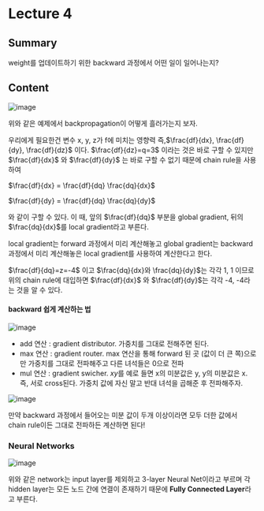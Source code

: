 # Lecture 4

## Summary
weight를 업데이트하기 위한 backward 과정에서 어떤 일이 일어나는지?

## Content
![image](https://user-images.githubusercontent.com/70709889/176002079-8288872e-adb4-424e-8ffe-13199e8c935c.png)

위와 같은 예제에서 backpropagation이 어떻게 흘러가는지 보자.

우리에게 필요한건 변수 x, y, z가 f에 미치는 영향력 즉,$\frac{df}{dx}, \frac{df}{dy}, \frac{df}{dz}$ 이다. $\frac{df}{dz}=q=3$ 
이라는 것은 바로 구할 수 있지만 $\frac{df}{dx}$ 
와 $\frac{df}{dy}$ 는 바로 구할 수 없기 때문에 chain rule을 사용하여

$\frac{df}{dx} = \frac{df}{dq} \frac{dq}{dx}$

$\frac{df}{dy} = \frac{df}{dq} \frac{dq}{dy}$

와 같이 구할 수 있다. 이 때, 앞의 $\frac{df}{dq}$ 부분을 global gradient,
뒤의 $\frac{dq}{dx}$를 local gradient라고 부른다.

local gradient는 forward 과정에서 미리 계산해놓고 global gradient는 backward 과정에서 미리 계산해놓은 local gradient를 사용하여 계산한다고 한다.

$\frac{df}{dq}=z=-4$ 이고 
$\frac{dq}{dx}와 \frac{dq}{dy}$는 각각 1, 1 이므로 위의 chain rule에 대입하면 $\frac{df}{dx}$
와 
$\frac{df}{dy}$는 각각 -4, -4라는 것을 알 수 있다.

#### backward 쉽게 계산하는 법
![image](https://user-images.githubusercontent.com/70709889/176166889-870a2ae3-54b5-4e3b-8033-0e6125d26351.png)

- add 연산 : gradient distributor. 가중치를 그대로 전해주면 된다.
- max 연산 : gradient router. max 연산을 통해 forward 된 곳 (값이 더 큰 쪽)으로만 가중치를 그대로 전파해주고 다른 녀석들은 0으로 전파
- mul 연산 : gradient swicher. $xy$를 예로 들면 x의 미분값은 y, y의 미분값은 x. 즉, 서로 cross된다. 가중치 값에 자신 말고 반대 녀석을 곱해준 후 전파해주자.

![image](https://user-images.githubusercontent.com/70709889/176005533-5cb16f3f-b291-49cc-b9af-f1e7e983f7a5.png)

만약 backward 과정에서 들어오는 미분 값이 두개 이상이라면 모두 더한 값에서 chain rule이든 그대로 전파하든 계산하면 된다!
### Neural Networks
![image](https://user-images.githubusercontent.com/70709889/176006598-ad36c084-d434-4eb4-a791-2ab66a17e112.png)

위와 같은 network는 input layer를 제외하고 3-layer Neural Net이라고 부르며 각 hidden layer는 모든 노드 간에 연결이 존재하기 때문에 **Fully Connected Layer**라고 부른다.
